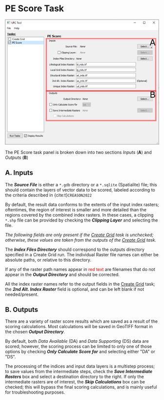 PE Score Task
=============

![PE Score Pane](../_static/pe_score.png)

The PE Score task panel is broken down into two sections _Inputs_ (**A**) and _Outputs_ (**B**)


A. Inputs
---------

The ***Source File*** is either a `*.gdb` directory or a `*.sqlite` (Spatialite) file; this should contain the layers of
vector data to be scored, labeled according to the criteria described in {cite:t}`CREASON2022`

By default, the result data conforms to the extents of the input index rasters; oftentimes, the region of interest is 
smaller and more detailed than the regions covered by the combined index rasters. In these cases, a clipping `*.shp` 
file can be provided by checking the ***Clipping Layer*** and selecting the file.

_The following fields are only present if the [Create Grid](create_grid_task.md) task is unchecked; otherwise, these 
values are taken from the outputs of the [Create Grid](create_grid_task.md) task._

The ***Index Files Directory*** should correspond to the outputs directory specified in a Create Grid run. The individual 
Raster file names can either be absolute paths, or relative to this directory. 

If any of the raster path names appear in
<span style="color:#ff0000">red text</span> are filenames that do not appear in the ***Output Directory*** and should be 
corrected.

All the index raster names refer to the output fields in the [Create Grid](create_grid_task.md) task; the ***2nd Alt. 
Index Raster*** field is optional, and can be left blank if not needed/present.

B. Outputs
----------

There are a variety of raster score results which are saved as a result of the scoring calculations. Most calculations
will be saved in GeoTIFF format in the chosen ***Output Directory***.

By default, both _Data Available_ (DA) and _Data Supporting_ (DS) data are scored; however, the scoring process can be 
limited to only one of those options by checking ***Only Calculate Score for*** and selecting either "DA" or "DS".

The processing of the indices and input data layers is a multistep process; to save values from the intermediate steps, 
check the ***Save Intermediate Rasters*** box and select a destination directory to the right. If only the intermediate 
rasters are of interest, the ***Skip Calculations*** box can be checked; this will bypass the final scoring calculations,
and is mainly useful for troubleshooting purposes.
